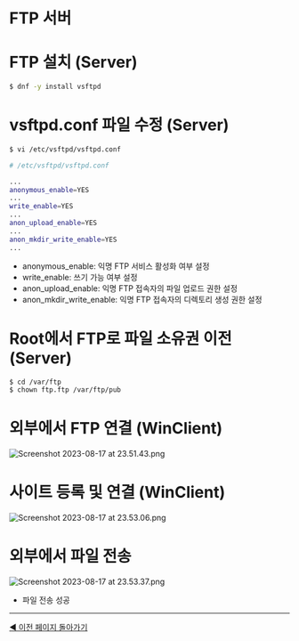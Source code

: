 # FTP 서버

# FTP 설치 (Server)

```bash
$ dnf -y install vsftpd
```

# vsftpd.conf 파일 수정 (Server)

```bash
$ vi /etc/vsftpd/vsftpd.conf
```

```bash
# /etc/vsftpd/vsftpd.conf

...
anonymous_enable=YES
...
write_enable=YES
...
anon_upload_enable=YES
...
anon_mkdir_write_enable=YES
...
```

- anonymous_enable: 익명 FTP 서비스 활성화 여부 설정
- write_enable: 쓰기 가능 여부 설정
- anon_upload_enable: 익명 FTP 접속자의 파일 업로드 권한 설정
- anon_mkdir_write_enable: 익명 FTP 접속자의 디렉토리 생성 권한 설정

# Root에서 FTP로 파일 소유권 이전 (Server)

```bash
$ cd /var/ftp
$ chown ftp.ftp /var/ftp/pub
```

# 외부에서 FTP 연결 (WinClient)

![Screenshot 2023-08-17 at 23.51.43.png](FTP%20%E1%84%89%E1%85%A5%E1%84%87%E1%85%A5%20a493c31ebaf249da965f3e91f911a950/Screenshot_2023-08-17_at_23.51.43.png)

# 사이트 등록 및 연결 (WinClient)

![Screenshot 2023-08-17 at 23.53.06.png](FTP%20%E1%84%89%E1%85%A5%E1%84%87%E1%85%A5%20a493c31ebaf249da965f3e91f911a950/Screenshot_2023-08-17_at_23.53.06.png)

# 외부에서 파일 전송

![Screenshot 2023-08-17 at 23.53.37.png](FTP%20%E1%84%89%E1%85%A5%E1%84%87%E1%85%A5%20a493c31ebaf249da965f3e91f911a950/Screenshot_2023-08-17_at_23.53.37.png)

- 파일 전송 성공

---

[◀ 이전 페이지 돌아가기](../Linux,%20VMware%E1%84%85%E1%85%B3%E1%86%AF%20%E1%84%8B%E1%85%B5%E1%84%8B%E1%85%AD%E1%86%BC%E1%84%92%E1%85%A1%E1%86%AB%20%E1%84%89%E1%85%A5%E1%84%87%E1%85%A5%20%E1%84%80%E1%85%AE%E1%84%8E%E1%85%AE%E1%86%A8%202d50778ce91c4b59839555f0accc1aeb.md)
